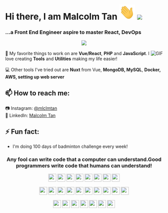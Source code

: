 # Hi there, I am Malcolm Tan <img src="https://raw.githubusercontent.com/ABSphreak/ABSphreak/master/gifs/Hi.gif" width="50px">  <img src="https://github.com/TheDudeThatCode/TheDudeThatCode/blob/master/Assets/Developer.gif" width="80px">
### ...a **Front End Engineer** aspire to master **React, DevOps**


<a href="https://github.com/mlclmtan">
    <p align="center">
        <img src="https://github-profile-trophy.vercel.app/?username=mlclmtan&column=6&theme=onedark"/>
    </p>
</a>

<img align="right" alt="GIF" src="https://media.giphy.com/media/L8K62iTDkzGX6/giphy.gif" />

💖 My favorite things to work on are **Vue/React**, **PHP** and **JavaScript**. I love creating **Tools** and **Utilities** making my life easier!
<br>
<br>
💻 Other tools I've tried out are **Nuxt** from Vue, **MongoDB, MySQL**, **Docker, AWS, setting up web server**

## 📫 How to reach me:


📷 Instagram: [@mlclmtan](https://www.instagram.com/mlclmtan/)<br>
🧳 LinkedIn: [Malcolm Tan](https://www.linkedin.com/in/mlclmtan/)
<br>

## ⚡ Fun fact:
* I'm doing 100 days of badminton challenge every week!

<div align="center">

### Any fool can write code that a computer can understand.Good programmers write code that humans can understand!

</div>
<!-- programming langs i work-->
<p align="center">
<img src="https://github.com/tomchen/stack-icons/blob/master/logos/javascript.svg" width="25px" height="25px"/>
<img src="https://github.com/tomchen/stack-icons/blob/master/logos/es6.svg" width="25px" height="25px"/>
<img src="https://github.com/tomchen/stack-icons/blob/master/logos/php.svg" width="25px" height="25px"/>
<img src="https://github.com/tomchen/stack-icons/blob/master/logos/c.svg" width="25px" height="25px"/>
<img src="https://github.com/tomchen/stack-icons/blob/master/logos/c-plusplus.svg" width="25px" height="25px"/>
<img src="https://github.com/tomchen/stack-icons/blob/master/logos/python.svg" width="25px" height="25px"/>
<img src="https://github.com/tomchen/stack-icons/blob/master/logos/nodejs.svg" width="25px" height="25px"/>
<img src="https://github.com/tomchen/stack-icons/blob/master/logos/kotlin.svg" width="25px" height="25px"/>
</p>
<p align="center">
<img src="https://github.com/tomchen/stack-icons/blob/master/logos/vue.svg" width="25px" height="25px"/>
    <img src="https://github.com/tomchen/stack-icons/blob/master/logos/nuxt-icon.svg" width="25px" height="25px"/>
    <img src="https://github.com/tomchen/stack-icons/blob/master/logos/react.svg" width="25px" height="25px"/>
    <img src="https://github.com/tomchen/stack-icons/blob/master/logos/mysql.svg" width="25px" height="25px"/>
    <img src="https://github.com/tomchen/stack-icons/blob/master/logos/docker-icon.svg" width="25px" height="25px"/>
    <img src="https://github.com/tomchen/stack-icons/blob/master/logos/google-cloud.svg" width="25px" height="25px"/>
    <img src="https://github.com/tomchen/stack-icons/blob/master/logos/aws.svg" width="25px" height="25px"/>
    <img src="https://github.com/tomchen/stack-icons/blob/master/logos/nginx.svg" width="25px" height="25px"/>
    <img src="https://github.com/tomchen/stack-icons/blob/master/logos/apache.svg" width="25px" height="25px"/>
    <img src="https://github.com/tomchen/stack-icons/blob/master/logos/mongodb-icon.svg" width="25px" height="25px"/>
</p>
<p align="center">
<img src="https://github.com/tomchen/stack-icons/blob/master/logos/apple.svg" width="25px" height="25px"/>
    <img src="https://github.com/tomchen/stack-icons/blob/master/logos/linux-tux.svg" width="25px" height="25px"/>
    <img src="https://github.com/tomchen/stack-icons/blob/master/logos/ubuntu.svg" width="25px" height="25px"/>
    <img src="https://github.com/tomchen/stack-icons/blob/master/logos/visual-studio-code.svg" width="25px" height="25px"/>
    <img src="https://github.com/tomchen/stack-icons/blob/master/logos/github.svg" width="25px" height="25px"/>
    <img src="https://github.com/tomchen/stack-icons/blob/master/logos/gitlab.svg" width="25px" height="25px"/>
    <img src="https://github.com/tomchen/stack-icons/blob/master/logos/adobe-photoshop.svg" width="25px" height="25px"/>
</p>

